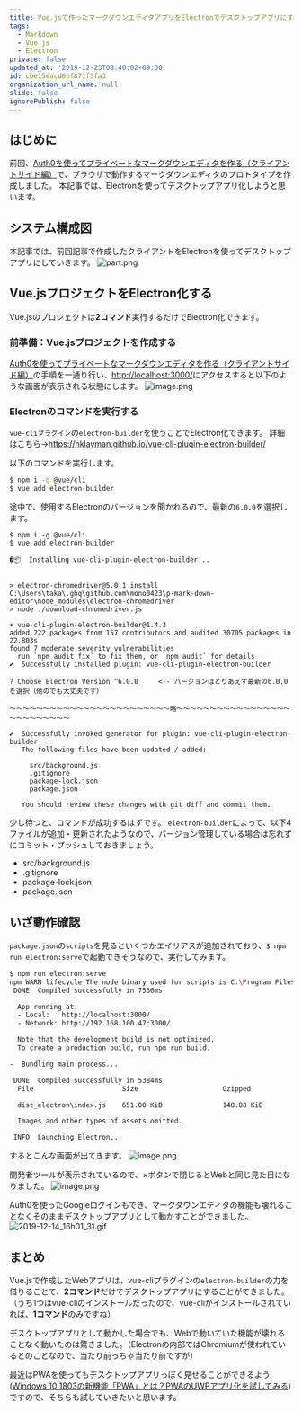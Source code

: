 ```yaml
---
title: Vue.jsで作ったマークダウンエディタアプリをElectronでデスクトップアプリにする
tags:
  - Markdown
  - Vue.js
  - Electron
private: false
updated_at: '2019-12-23T08:40:02+09:00'
id: cbe15eacd6ef871f3fa3
organization_url_name: null
slide: false
ignorePublish: false
---
```

## はじめに

前回、[Auth0を使ってプライベートなマークダウンエディタを作る（クライアントサイド編）](https://qiita.com/tmisuo0423/items/9d55cfdb9bee7eef0b81)で、ブラウザで動作するマークダウンエディタのプロトタイプを作成しました。
本記事では、Electronを使ってデスクトップアプリ化しようと思います。

## システム構成図

本記事では、前回記事で作成したクライアントをElectronを使ってデスクトップアプリにしていきます。
![part.png](https://qiita-image-store.s3.ap-northeast-1.amazonaws.com/0/90087/9ab04179-939c-4a65-9fd0-3f199e291bbf.png)

## Vue.jsプロジェクトをElectron化する

Vue.jsのプロジェクトは**2コマンド**実行するだけでElectron化できます。

### 前準備：Vue.jsプロジェクトを作成する

[Auth0を使ってプライベートなマークダウンエディタを作る（クライアントサイド編）](https://qiita.com/tmisuo0423/items/9d55cfdb9bee7eef0b81)の手順を一通り行い、[http://localhost:3000/](http://localhost:3000/)にアクセスすると以下のような画面が表示される状態にします。
![image.png](https://qiita-image-store.s3.ap-northeast-1.amazonaws.com/0/90087/4aa377a6-8b61-e227-d0ed-3789d2b61c50.png)

### Electronのコマンドを実行する

`vue-cliプラグイン`の`electron-builder`を使うことでElectron化できます。
詳細はこちら→https://nklayman.github.io/vue-cli-plugin-electron-builder/

以下のコマンドを実行します。

```bash
$ npm i -g @vue/cli
$ vue add electron-builder
```

途中で、使用するElectronのバージョンを聞かれるので、最新の`6.0.0`を選択します。

```
$ npm i -g @vue/cli
$ vue add electron-builder

�📦  Installing vue-cli-plugin-electron-builder...


> electron-chromedriver@5.0.1 install C:\Users\taka\.ghq\github.com\mono0423\p-mark-down-editor\node_modules\electron-chromedriver
> node ./download-chromedriver.js

+ vue-cli-plugin-electron-builder@1.4.3
added 222 packages from 157 contributors and audited 30705 packages in 22.803s
found 7 moderate severity vulnerabilities
  run `npm audit fix` to fix them, or `npm audit` for details
✔  Successfully installed plugin: vue-cli-plugin-electron-builder

? Choose Electron Version ^6.0.0     <-- バージョンはとりあえず最新の6.0.0を選択（他のでも大丈夫です） 

～～～～～～～～～～～～～～～～～～～～～～～～略～～～～～～～～～～～～～～～～～～～～～～～～～～

✔  Successfully invoked generator for plugin: vue-cli-plugin-electron-builder
   The following files have been updated / added:

     src/background.js
     .gitignore
     package-lock.json
     package.json

   You should review these changes with git diff and commit them.
```

少し待つと、コマンドが成功するはずです。
`electron-builder`によって、以下4ファイルが追加・更新されたようなので、バージョン管理している場合は忘れずにコミット・プッシュしておきましょう。

  - src/background.js
  - .gitignore
  - package-lock.json
  - package.json

## いざ動作確認

`package.json`の`scripts`を見るといくつかエイリアスが追加されており、`$ npm run electron:serve`で起動できそうなので、実行してみます。

```bash
$ npm run electron:serve
npm WARN lifecycle The node binary used for scripts is C:\Program Files (x86)\Nodist\bin\node.exe but npm is using C:\Program Files (x86)\Nodist\v-x64\12.11.1\node.exe itself. Use the `--scripts-prepend-node-path` option to include the path for the node binary npm was executed with.
 DONE  Compiled successfully in 7536ms                                                                                                               15:58:18

  App running at:
  - Local:   http://localhost:3000/
  - Network: http://192.168.100.47:3000/

  Note that the development build is not optimized.
  To create a production build, run npm run build.

-  Bundling main process...

 DONE  Compiled successfully in 5384ms                                                                                                               15:58:23
  File                      Size                     Gzipped   

  dist_electron\index.js    651.00 KiB               148.88 KiB

  Images and other types of assets omitted.

 INFO  Launching Electron...
```

するとこんな画面が出てきます。
![image.png](https://qiita-image-store.s3.ap-northeast-1.amazonaws.com/0/90087/d24b0475-257e-d0e2-c746-7227268c12cb.png)

開発者ツールが表示されているので、×ボタンで閉じるとWebと同じ見た目になりました。
![image.png](https://qiita-image-store.s3.ap-northeast-1.amazonaws.com/0/90087/e1fbb0db-cd16-943f-7497-756e828fb9c8.png)

Auth0を使ったGoogleログインもでき、マークダウンエディタの機能も壊れることなくそのままデスクトップアプリとして動かすことができました。
![2019-12-14_16h01_31.gif](https://qiita-image-store.s3.ap-northeast-1.amazonaws.com/0/90087/e22e826e-3126-8598-152c-fa338754f3d7.gif)

## まとめ

Vue.jsで作成したWebアプリは、vue-cliプラグインの`electron-builder`の力を借りることで、**2コマンド**だけでデスクトップアプリにすることができました。（うち1つはvue-cliのインストールだったので、vue-cliがインストールされていれば、**1コマンド**のみですね）

デスクトップアプリとして動かした場合でも、Webで動いていた機能が壊れることなく動いたのは驚きました。（Electronの内部ではChromiumが使われているとのことなので、当たり前っちゃ当たり前ですが）

最近はPWAを使ってもデスクトップアプリっぽく見せることができるよう([Windows 10 1803の新機能「PWA」とは？PWAのUWPアプリ化を試してみる](https://codezine.jp/article/detail/10837))ですので、そちらも試していきたいと思います。

